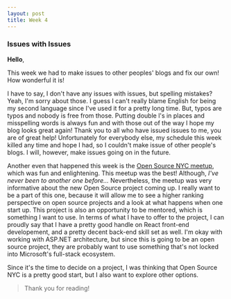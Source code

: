 ```yaml
---
layout: post
title: Week 4
---
```


### Issues with Issues

**Hello**,

This week we had to make issues to other peoples' blogs and fix our own! How wonderful it is!

I have to say, I don't have any issues with issues, but spelling mistakes? Yeah, I'm sorry about those. I guess I can't really blame English for being my second language since I've used it for a pretty long time. But, typos are typos and nobody is free from those. Putting double l's in places and misspelling words is always fun and with those out of the way I hope my blog looks great again! Thank you to all who have issued issues to me, you are of great help! Unfortunately for everybody else, my schedule this week killed any time and hope I had, so I couldn't make issue of other people's blogs. I will, however, make issues going on in the future.

Another even that happened this week is the [Open Source NYC meetup](https://www.meetup.com/Open-Source-NYC/events/258592674/), which was fun and enlightening. This meetup was the best! Although, *I've never been to another one before...* Nevertheless, the meetup was very informative about the new Open Source project coming up. I really want to be a part of this one, because it will allow me to see a higher ranking perspective on open source projects and a look at what happens when one start up. This project is also an opportunity to be mentored, which is something I want to use. In terms of what I have to offer to the project, I can proudly say that I have a pretty good handle on React front-end developement, and a pretty decent back-end skill set as well. I'm okay with working with ASP.NET architecture, but since this is going to be an open source project, they are probably want to use something that's not locked into Microsoft's full-stack ecosystem.

Since it's the time to decide on a project, I was thinking that Open Source NYC is a pretty good start, but I also want to explore other options.  

>Thank you for reading!
